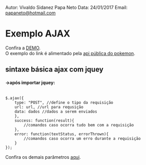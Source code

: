 Autor: Vivaldo Sidanez Papa Neto
Data: 24/01/2017
Email: papaneto@hotmail.com

<h1>Exemplo AJAX</h1>

<p>Confira a <a href="https://netopapa.github.io/exemplo-ajax/" target="_blanc">DEMO</a>.<br>
O exemplo do link é alimentado pela <a href="https://pokeapi.co/" target="_blanc">api pública do pokemon</a>.</p>

<h2>sintaxe básica ajax com jquey</h2>

<h4>→após importar jquey:</h4>
<code>
$.ajax({
	type: "POST", //define o tipo da requisição
	url: url, //url para requsição
	data: dados //dados a serem enviados
	},
	success: function(result){
		//comandos caso ocorra tudo bem com a requisição
    },
    error: function(textStatus, errorThrown){
    	//comandos caso ocorra um erro durante a requisição
    }
});
</code>

<p>Confira os demais parâmetros <a href="https://www.w3schools.com/jquery/ajax_ajax.asp">aqui</a>.</p>



